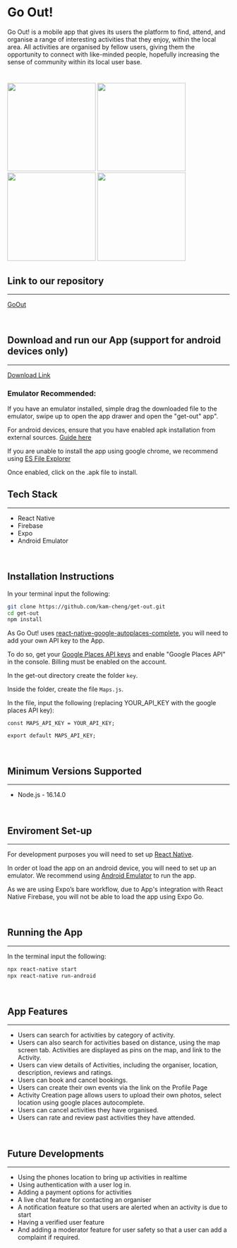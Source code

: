 # Go Out!

Go Out! is a mobile app that gives its users the platform to find, attend, and organise a range of interesting activities that they enjoy, within the local area. All activities are organised by fellow users, giving them the opportunity to connect with like-minded people, hopefully increasing the sense of community within its local user base.

#

<img src="https://firebasestorage.googleapis.com/v0/b/get-out-21a4f.appspot.com/o/homepage.png?alt=media&token=a6d5ca93-2c8e-4894-90db-0363c8185d2f" style="width:200px;"/>
<img src="https://firebasestorage.googleapis.com/v0/b/get-out-21a4f.appspot.com/o/activityList.png?alt=media&token=c655b0e5-4a14-43f6-809b-139b2ad8273b" style="width:200px;">
<img src="https://firebasestorage.googleapis.com/v0/b/get-out-21a4f.appspot.com/o/organiser.png?alt=media&token=4a61fca3-8706-4ffd-b89d-e5176cd47856" style="width:200px;">
<img src="https://firebasestorage.googleapis.com/v0/b/get-out-21a4f.appspot.com/o/userProfile.png?alt=media&token=20a6009a-dd27-44c4-90db-b10c2f386c7c" style="width:200px;">

<br/>

## Link to our repository

---

[GoOut](https://github.com/kam-cheng/get-out)

<br/>

## Download and run our App (support for android devices only)

---

[Download Link](https://expo.dev/artifacts/eas/iKvvGsgkGUkoCSwqLVTdY5.apk)

### Emulator Recommended:

If you have an emulator installed, simple drag the downloaded file to the emulator, swipe up to open the app drawer and open the "get-out" app".

For android devices, ensure that you have enabled apk installation from external sources. [Guide here](https://www.expressvpn.com/support/vpn-setup/enable-apk-installs-android/)

If you are unable to install the app using google chrome, we recommend using [ES File Explorer](https://es-file-explorer.en.uptodown.com/android)

Once enabled, click on the .apk file to install.
<br/>

## Tech Stack

---

- React Native
- Firebase
- Expo
- Android Emulator

<br/>

## Installation Instructions

In your terminal input the following:

```bash
git clone https://github.com/kam-cheng/get-out.git
cd get-out
npm install
```

As Go Out! uses [react-native-google-autoplaces-complete](https://github.com/FaridSafi/react-native-google-places-autocomplete), you will need to add your own API key to the App.

To do so, get your [Google Places API keys](https://developers.google.com/maps/documentation/places/web-service/get-api-key/) and enable "Google Places API" in the console. Billing must be enabled on the account.

In the get-out directory create the folder `key`.

Inside the folder, create the file `Maps.js`.

In the file, input the following (replacing YOUR_API_KEY with the google places API key):

```
const MAPS_API_KEY = YOUR_API_KEY;

export default MAPS_API_KEY;

```

<br/>

## Minimum Versions Supported

---

- Node.js - 16.14.0

<br/>

## Enviroment Set-up

---

For development purposes you will need to set up [React Native](https://reactnative.dev/docs/environment-setup).

In order ot load the app on an android device, you will need to set up an emulator. We recommend using [Android Emulator](https://docs.expo.dev/workflow/android-studio-emulator/) to run the app.

As we are using Expo’s bare workflow, due to App's integration with React Native Firebase, you will not be able to load the app using Expo Go.

<br/>

## Running the App

---

In the terminal input the following:

```bash
npx react-native start
npx react-native run-android
```

<br/>

## App Features

---

- Users can search for activities by category of activity.
- Users can also search for activities based on distance, using the map screen tab. Activities are displayed as pins on the map, and link to the Activity.
- Users can view details of Activities, including the organiser, location, description, reviews and ratings.
- Users can book and cancel bookings.
- Users can create their own events via the link on the Profile Page
- Activity Creation page allows users to upload their own photos, select location using google places autocomplete.
- Users can cancel activities they have organised.
- Users can rate and review past activities they have attended.

<br/>

## Future Developments

---

- Using the phones location to bring up activities in realtime
- Using authentication with a user log in.
- Adding a payment options for activities
- A live chat feature for contacting an organiser
- A notification feature so that users are alerted when an activity is due to start
- Having a verified user feature
- And adding a moderator feature for user safety so that a user can add a complaint if required.
